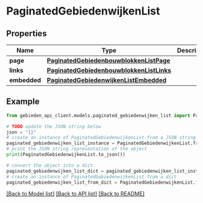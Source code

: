 # PaginatedGebiedenwijkenList


## Properties

Name | Type | Description | Notes
------------ | ------------- | ------------- | -------------
**page** | [**PaginatedGebiedenbouwblokkenListPage**](PaginatedGebiedenbouwblokkenListPage.md) |  | [optional] 
**links** | [**PaginatedGebiedenbouwblokkenListLinks**](PaginatedGebiedenbouwblokkenListLinks.md) |  | [optional] 
**embedded** | [**PaginatedGebiedenwijkenListEmbedded**](PaginatedGebiedenwijkenListEmbedded.md) |  | [optional] 

## Example

```python
from gebieden_api_client.models.paginated_gebiedenwijken_list import PaginatedGebiedenwijkenList

# TODO update the JSON string below
json = "{}"
# create an instance of PaginatedGebiedenwijkenList from a JSON string
paginated_gebiedenwijken_list_instance = PaginatedGebiedenwijkenList.from_json(json)
# print the JSON string representation of the object
print(PaginatedGebiedenwijkenList.to_json())

# convert the object into a dict
paginated_gebiedenwijken_list_dict = paginated_gebiedenwijken_list_instance.to_dict()
# create an instance of PaginatedGebiedenwijkenList from a dict
paginated_gebiedenwijken_list_from_dict = PaginatedGebiedenwijkenList.from_dict(paginated_gebiedenwijken_list_dict)
```
[[Back to Model list]](../README.md#documentation-for-models) [[Back to API list]](../README.md#documentation-for-api-endpoints) [[Back to README]](../README.md)


